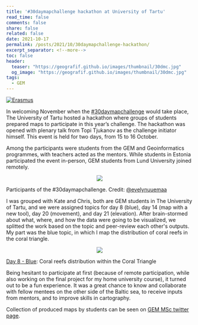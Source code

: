 ```yaml
---
title: '#30daymapchallenge hackathon at University of Tartu'
read_time: false
comments: false
share: false
related: false
date: 2021-10-17
permalink: /posts/2021/10/30daymapchallenge-hackathon/
excerpt_separator: <!--more-->
toc: false
header:
  teaser: "https://geografif.github.io/images/thumbnail/30dmc.jpg"
  og_image: "https://geografif.github.io/images/thumbnail/30dmc.jpg"
tags:
  - GEM
---
```

<!--more-->
[![Erasmus](https://img.shields.io/badge/-Erasmus+-003194?style=flat&logo=data%3Aimage%2Fpng%3Bbase64%2CiVBORw0KGgoAAAANSUhEUgAAAD8AAAA%2FCAMAAABggeDtAAABIFBMVEUAAAAPP48VP48TP4sWP4wWP4oXQYsYQYoZQYkaQocdQ4gdRoQhRoUlSoMmSYI1Unk2U3k5Vnc6VXY8V3U9WHQ%2BWXRBWnJDXHFEW3BJXm1KX21MYWtNYmtQY2lTZGdVZmZdamFea2FgbV9hbl9mcVxncFtqc1lrdFlsc1hudVdvdlZyd1V3elJ%2FgE2Af0yBgEyEg0qKhUaNiESOiUSQiUORikKSi0GZjj2ajz2ilTiklTenmDWvnDCxni%2BynS6zni60ny27pCm8oyi9pCi%2BpSe%2FpibCpyXEqSPHqiLOrx3VshnbthbduBTiuxHlvBDmvQ%2Fovw7pvg3qvw3uwQrvwgryxQjzxAf0xQf3yAX4xwT6yQP7ygL8ywL9ygH%2BywH%2FzAAAmFa4AAAADHRSTlMAEDBAUHCAkKDA0PBxv%2FUxAAABiElEQVR42u3PhXLbShhA4RPm5DKGmZkZimFG2%2Bf936KaxvFU9ni0KtO3zPvznaut54M8f8b7m11a0qWlWdJogoJJIwuxxUR%2FLELhyKZukLcCM7%2BTzBfukefBgeTtRQsEUHnSDV3xhSSvjNxAqSsjr0k059T2GSXOtqecI0CjlJFrIMS%2FlPEfX7PlNgL9skSx41EcItCw9OwTZ%2BRlFwH%2B2TJCkVb1iCBHaitFciqB1BxxfZP8KYH8m9FeSgwQaISfPqrKSlKrqKSgUugihS4wdl4nSGFSC%2BcZyaoXpHKhZkd4VLOnkoq6V8OTSn9dyZJCZuu3WPzbpLZeSUEF4cIPhfvpLyBDoMzjgRgXLyWQl4tSZFWzBMrqKkW2jFxXkajq2sgWcdPeO0%2Bgee%2Bdplimg0AdGUpRXUeg%2Blq%2BZjuUsUuITinDTpK0rB0a6aFEj5HDtRYSnKptPGotVJE29ZRk6v%2FkCZLXrhJA%2BiXvVu%2FIy40jycZ4x4mely6GavatVt7fQ4YPMjTId%2B0N62JShWj%2Bbc4AAAAASUVORK5CYII%3D&labelColor=003194)](#)

In welcoming November when the [#30daymapchallenge](https://30daymapchallenge.com/) would take place, The University of Tartu hosted a hackathon where groups of students prepared maps to participate in this year’s challenge<!--more-->. The hackathon was opened with plenary talk from Topi Tjukanov as the challenge initiator himself. This event is held for two days, from 15 to 16 October.

Among the participants were students from the GEM and Geoinformatics programmes, with teachers acted as the mentors. While students in Estonia participated the event in-person, GEM students from Lund University joined remotely.

<p align="center">
<img src="https://pbs.twimg.com/media/FB-EUxZXsAYaGTg?format=jpg&name=small">
<figcaption class="figure-caption text-center">Participants of the #30daymapchallenge. Credit: <a href="https://twitter.com/evelynuuemaa">@evelynuuemaa</a></figcaption>
</p>

I was grouped with Kate and Chris, both are GEM students in The University of Tartu, and we were assigned topics for day 8 (blue), day 14 (map with a new tool), day 20 (movement), and day 21 (elevation). After brain-stormed about what, where, and how the data were going to be visualized, we splitted the work based on the topic and peer-review each other's outputs. My part was the blue topic, in which I map the distribution of coral reefs in the coral triangle.

<p align="center">
<img src="https://pbs.twimg.com/media/FDqplLlXMAMboz4?format=jpg&name=small">
<figcaption class="figure-caption text-center"><a href="https://twitter.com/GemMsc/status/1457663925126840324/photo/1"> Day 8 - Blue</a>: Coral reefs distribution within the Coral Triangle</figcaption>
</p>

Being hesitant to participate at first (because of remote participation, while also working on the final project for my home university course), it turned out to be a fun experience. It was a great chance to know and collaborate with fellow mentees on the other side of the Baltic sea, to receive inputs from mentors, and to improve skills in cartography.

Collection of produced maps by students can be seen on [GEM MSc twitter page](https://twitter.com/GemMsc).
